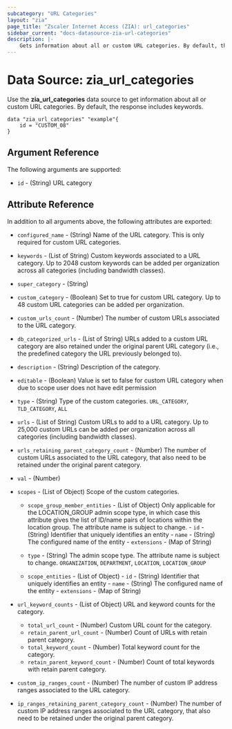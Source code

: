 ```yaml
---
subcategory: "URL Categories"
layout: "zia"
page_title: "Zscaler Internet Access (ZIA): url_categories"
sidebar_current: "docs-datasource-zia-url-categories"
description: |-
    Gets information about all or custom URL categories. By default, the response includes keywords.
---
```


# Data Source: zia_url_categories

Use the **zia_url_categories** data source to get information about all or custom URL categories. By default, the response includes keywords.

```hcl
data "zia_url_categories" "example"{
    id = "CUSTOM_08"
}
```

## Argument Reference

The following arguments are supported:

* `id` - (String) URL category

## Attribute Reference

In addition to all arguments above, the following attributes are exported:

* `configured_name` - (String) Name of the URL category. This is only required for custom URL categories.
* `keywords` - (List of String) Custom keywords associated to a URL category. Up to 2048 custom keywords can be added per organization across all categories (including bandwidth classes).
* `super_category` - (String)
* `custom_category` - (Boolean) Set to true for custom URL category. Up to 48 custom URL categories can be added per organization.
* `custom_urls_count` - (Number) The number of custom URLs associated to the URL category.
* `db_categorized_urls` - (List of String) URLs added to a custom URL category are also retained under the original parent URL category (i.e., the predefined category the URL previously belonged to).
* `description` - (String) Description of the category.
* `editable` - (Boolean) Value is set to false for custom URL category when due to scope user does not have edit permission
* `type` - (String) Type of the custom categories. `URL_CATEGORY`, `TLD_CATEGORY`, `ALL`
* `urls` - (List of String) Custom URLs to add to a URL category. Up to 25,000 custom URLs can be added per organization across all categories (including bandwidth classes).
* `urls_retaining_parent_category_count` - (Number) The number of custom URLs associated to the URL category, that also need to be retained under the original parent category.
* `val` - (Number)

* `scopes` - (List of Object) Scope of the custom categories.
  * `scope_group_member_entities` - (List of Object) Only applicable for the LOCATION_GROUP admin scope type, in which case this attribute gives the list of ID/name pairs of locations within the location group. The attribute name is subject to change.
        - `id` - (String) Identifier that uniquely identifies an entity
        - `name` - (String) The configured name of the entity
        - `extensions` - (Map of String)

  * `type` - (String) The admin scope type. The attribute name is subject to change. `ORGANIZATION`, `DEPARTMENT`, `LOCATION`, `LOCATION_GROUP`

  * `scope_entities` - (List of Object)
        - `id` - (String) Identifier that uniquely identifies an entity
        - `name` - (String) The configured name of the entity
        - `extensions` - (Map of String)

* `url_keyword_counts` - (List of Object) URL and keyword counts for the category.
  * `total_url_count` - (Number) Custom URL count for the category.
  * `retain_parent_url_count` - (Number) Count of URLs with retain parent category.
  * `total_keyword_count` - (Number) Total keyword count for the category.
  * `retain_parent_keyword_count` - (Number) Count of total keywords with retain parent category.

* `custom_ip_ranges_count` - (Number) The number of custom IP address ranges associated to the URL category.
* `ip_ranges_retaining_parent_category_count` - (Number) The number of custom IP address ranges associated to the URL category, that also need to be retained under the original parent category.
